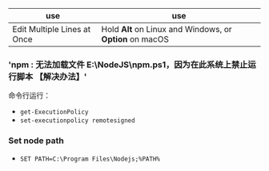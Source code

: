 |use|use|
|---|---|
|Edit Multiple Lines at Once|Hold **Alt** on Linux and Windows, or **Option** on macOS|


### 'npm : 无法加载文件 E:\NodeJS\npm.ps1，因为在此系统上禁止运行脚本 【解决办法】'

命令行运行：

- `get-ExecutionPolicy`
- `set-executionpolicy remotesigned`

### Set node path

- `SET PATH=C:\Program Files\Nodejs;%PATH%`
